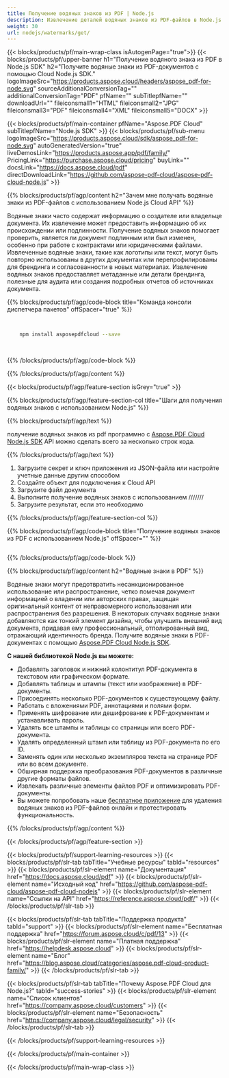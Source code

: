 ```yaml
---
title: Получение водяных знаков из PDF | Node.js
description: Извлечение деталей водяных знаков из PDF-файлов в Node.js с использованием Aspose.PDF Cloud SDK.
weight: 30
url: nodejs/watermarks/get/
---
```


{{< blocks/products/pf/main-wrap-class isAutogenPage="true">}}
{{< blocks/products/pf/upper-banner h1="Получение водяного знака из PDF в Node.js SDK" h2="Получите водяные знаки из PDF-документов с помощью Cloud Node.js SDK." logoImageSrc="https://products.aspose.cloud/headers/aspose_pdf-for-node.svg" sourceAdditionalConversionTag="" additionalConversionTag="PDF" pfName="" subTitlepfName="" downloadUrl="" fileiconsmall1="HTML" fileiconsmall2="JPG" fileiconsmall3="PDF" fileiconsmall4="XML" fileiconsmall5="DOCX" >}}

{{< blocks/products/pf/main-container pfName="Aspose.PDF Cloud" subTitlepfName="Node.js SDK" >}}
{{< blocks/products/pf/sub-menu logoImageSrc="https://products.aspose.cloud/sdk/aspose_pdf-for-node.svg"
autoGeneratedVersion="true"
liveDemosLink="https://products.aspose.app/pdf/family/" PricingLink="https://purchase.aspose.cloud/pricing" buyLink="" docsLink="https://docs.aspose.cloud/pdf"  directDownloadLink="https://github.com/aspose-pdf-cloud/aspose-pdf-cloud-node.js" >}}

{{% blocks/products/pf/agp/content h2="Зачем мне получать водяные знаки из PDF-файлов с использованием Node.js Cloud API" %}}

Водяные знаки часто содержат информацию о создателе или владельце документа. Их извлечение может предоставить информацию об их происхождении или подлинности. Получение водяных знаков помогает проверить, является ли документ подлинным или был изменен, особенно при работе с контрактами или юридическими файлами. Извлеченные водяные знаки, такие как логотипы или текст, могут быть повторно использованы в других документах или перепрофилированы для брендинга и согласованности в новых материалах.
Извлечение водяных знаков предоставляет метаданные или детали брендинга, полезные для аудита или создания подробных отчетов об источниках документа.

{{% blocks/products/pf/agp/code-block title="Команда консоли диспетчера пакетов" offSpacer="true" %}}

```bash

     
    npm install asposepdfcloud --save
     
     

```

{{% /blocks/products/pf/agp/code-block %}}

{{% /blocks/products/pf/agp/content %}}

{{< blocks/products/pf/agp/feature-section isGrey="true" >}}

{{% blocks/products/pf/agp/feature-section-col title="Шаги для получения водяных знаков с использованием Node.js" %}}

{{% blocks/products/pf/agp/text %}}

получение водяных знаков из pdf программно с
[Aspose.PDF Cloud Node.js SDK](https://products.aspose.cloud/pdf/nodejs/)
API можно сделать всего за несколько строк кода.

{{% /blocks/products/pf/agp/text %}}

1. Загрузите секрет и ключ приложения из JSON-файла или настройте учетные данные другим способом
1. Создайте объект для подключения к Cloud API
1. Загрузите файл документа
1. Выполните получение водяных знаков с использованием ///////
1. Загрузите результат, если это необходимо

{{% /blocks/products/pf/agp/feature-section-col %}}


{{% blocks/products/pf/agp/code-block title="Получение водяных знаков из PDF с использованием Node.js" offSpacer="" %}}

```js


```

{{% /blocks/products/pf/agp/code-block %}}

{{% blocks/products/pf/agp/content h2="Водяные знаки в PDF" %}}

Водяные знаки могут предотвратить несанкционированное использование или распространение, четко помечая документ информацией о владении или авторских правах, защищая оригинальный контент от неправомерного использования или распространения без разрешения.
В некоторых случаях водяные знаки добавляются как тонкий элемент дизайна, чтобы улучшить внешний вид документа, придавая ему профессиональный, отполированный вид, отражающий идентичность бренда.
Получите водяные знаки в PDF-документах с помощью [Aspose.PDF Cloud Node.js SDK](https://products.aspose.cloud/pdf/nodejs/).

**С нашей библиотекой Node.js вы можете:**

+ Добавлять заголовок и нижний колонтитул PDF-документа в текстовом или графическом формате.
+ Добавлять таблицы и штампы (текст или изображение) в PDF-документы.
+ Присоединять несколько PDF-документов к существующему файлу.
+ Работать с вложениями PDF, аннотациями и полями форм.
+ Применять шифрование или дешифрование к PDF-документам и устанавливать пароль.
+ Удалять все штампы и таблицы со страницы или всего PDF-документа.
+ Удалять определенный штамп или таблицу из PDF-документа по его ID.
+ Заменять один или несколько экземпляров текста на странице PDF или во всем документе.
+ Обширная поддержка преобразования PDF-документов в различные другие форматы файлов.
+ Извлекать различные элементы файлов PDF и оптимизировать PDF-документы.
+ Вы можете попробовать наше [бесплатное приложение](https://products.aspose.app/pdf/remove-watermark) для удаления водяных знаков из PDF-файлов онлайн и протестировать функциональность.

{{% /blocks/products/pf/agp/content %}}

{{< /blocks/products/pf/agp/feature-section >}}

{{< blocks/products/pf/support-learning-resources >}}
{{< blocks/products/pf/slr-tab tabTitle="Учебные ресурсы" tabId="resources" >}}
{{< blocks/products/pf/slr-element name="Документация" href="https://docs.aspose.cloud/pdf" >}}
{{< blocks/products/pf/slr-element name="Исходный код" href="https://github.com/aspose-pdf-cloud/aspose-pdf-cloud-nodejs" >}}
{{< blocks/products/pf/slr-element name="Ссылки на API" href="https://reference.aspose.cloud/pdf/" >}}
{{< /blocks/products/pf/slr-tab >}}

{{< blocks/products/pf/slr-tab tabTitle="Поддержка продукта" tabId="support" >}}
{{< blocks/products/pf/slr-element name="Бесплатная поддержка" href="https://forum.aspose.cloud/c/pdf/13" >}}
{{< blocks/products/pf/slr-element name="Платная поддержка" href="https://helpdesk.aspose.cloud" >}}
{{< blocks/products/pf/slr-element name="Блог" href="https://blog.aspose.cloud/categories/aspose.pdf-cloud-product-family/" >}}
{{< /blocks/products/pf/slr-tab >}}

{{< blocks/products/pf/slr-tab tabTitle="Почему Aspose.PDF Cloud для Node.js?" tabId="success-stories" >}}
{{< blocks/products/pf/slr-element name="Список клиентов" href="https://company.aspose.cloud/customers" >}}
{{< blocks/products/pf/slr-element name="Безопасность" href="https://company.aspose.cloud/legal/security" >}}
{{< /blocks/products/pf/slr-tab >}}

{{< /blocks/products/pf/support-learning-resources >}}

<!-- aboutfile Ends -->

{{< /blocks/products/pf/main-container >}}

{{< /blocks/products/pf/main-wrap-class >}}



